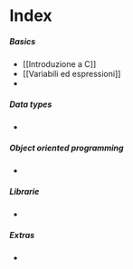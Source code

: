 # Index
##### Basics
- [[Introduzione a C]]
- [[Variabili ed espressioni]]
- 

##### Data types
- 

##### Object oriented programming
- 

##### Librarie
- 

##### Extras
- 